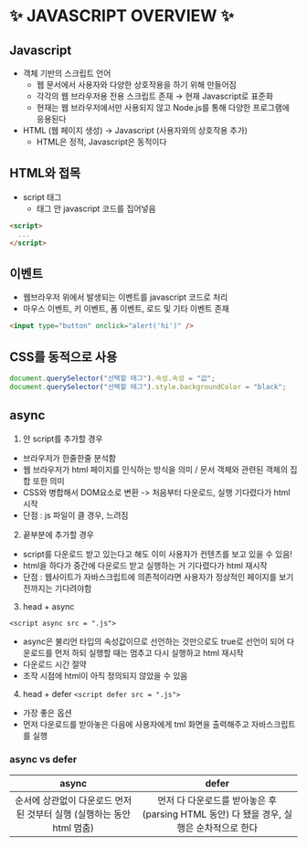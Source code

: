 # ✨ JAVASCRIPT OVERVIEW ✨

## **Javascript**

- 객체 기반의 스크립트 언어
  - 웹 문서에서 사용자와 다양한 상호작용을 하기 위해 만들어짐
  - 각각의 웹 브라우저용 전용 스크립트 존재 &rarr; 현재 Javascript로 표준화
  - 현재는 웹 브라우저에서만 사용되지 않고 Node.js를 통해 다양한 프로그램에 응용된다
- HTML (웹 페이지 생성) &rarr; Javascript (사용자와의 상호작용 추가)
  - HTML은 정적, Javascript은 동적이다

## **HTML와 접목**

- script 태그
  - 태그 안 javascript 코드를 집어넣음

```html
<script>
  ...
</script>
```

## **이벤트**

- 웹브라우저 위에서 발생되는 이벤트를 javascript 코드로 처리
- 마우스 이벤트, 키 이벤트, 폼 이벤트, 로드 및 기타 이벤트 존재

```html
<input type="button" onclick="alert('hi')" />
```

## **CSS를 동적으로 사용**

```javascript
document.querySelector("선택할 태그").속성.속성 = "값";
document.querySelector("선택할 태그").style.backgroundColor = "black";
```

## **async**

1. <head>안 script를 추가할 경우

- 브라우저가 한줄한줄 분석함
- 웹 브라우저가 html 페이지를 인식하는 방식을 의미 / 문서 객체와 관련된 객체의 집합 또한 의미
- CSS와 병합해서 DOM요소로 변환 -> 처음부터 다운로드, 실행 기다렸다가 html 시작
- 단점 : js 파일이 클 경우, 느려짐

2. <body> 끝부분에 추가할 경우

- script를 다운로드 받고 있는다고 해도 이미 사용자가 컨텐츠를 보고 있을 수 있음!
- html을 하다가 중간에 다운로드 받고 실행하는 거 기다렸다가 html 재시작
- 단점 : 웹사이트가 자바스크립트에 의존적이라면 사용자가 정상적인 페이지를 보기 전까지는 기다려야함

3. head + async

`<script async src = ".js">`

- async은 불리언 타입의 속성값이므로 선언하는 것만으로도 true로 선언이 되어 다운로드를 먼저 하되 실행할 때는 멈추고 다시 실행하고 html 재시작
- 다운로드 시간 절약
- 조작 시점에 html이 아직 정의되지 않았을 수 있음

4. head + defer
   `<script defer src = ".js">`

- 가장 좋은 옵션
- 먼저 다운로드를 받아놓은 다음에 사용자에게 tml 화면을 출력해주고 자바스크립트를 실행

### **async vs defer**

|                                 async                                  |                                          defer                                          |
| :--------------------------------------------------------------------: | :-------------------------------------------------------------------------------------: |
| 순서에 상관없이 다운로드 먼저 된 것부터 실행 (실행하는 동안 html 멈춤) | 먼저 다 다운로드를 받아놓은 후 (parsing HTML 동안) 다 됐을 경우, 실행은 순차적으로 한다 |
